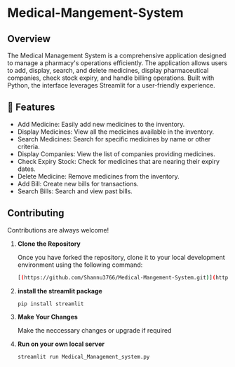 # Medical-Mangement-System
## Overview
The Medical Management System is a comprehensive application designed to manage a pharmacy's operations efficiently. The application allows users to add, display, search, and delete medicines, display pharmaceutical companies, check stock expiry, and handle billing operations. Built with Python, the interface leverages Streamlit for a user-friendly experience.

## 🌟 Features
* Add Medicine: Easily add new medicines to the inventory.
* Display Medicines: View all the medicines available in the inventory.
* Search Medicines: Search for specific medicines by name or other criteria.
* Display Companies: View the list of companies providing medicines.
* Check Expiry Stock: Check for medicines that are nearing their expiry dates.
* Delete Medicine: Remove medicines from the inventory.
* Add Bill: Create new bills for transactions.
* Search Bills: Search and view past bills.



## Contributing

Contributions are always welcome!

1. **Clone the Repository**

   Once you have forked the repository, clone it to your local development environment using the following command:

   ```sh
   [(https://github.com/Shannu3766/Medical-Mangement-System.git)](https://github.com/Shannu3766/Medical-Mangement-System.git)
   ```

2. **install the streamlit package**
   
   ```sh
   pip install streamlit
   ```

4. **Make Your Changes**

   Make the neccessary changes or upgrade if required

5. **Run on your own local server**
   
   ```sh
   streamlit run Medical_Management_system.py
   ```
